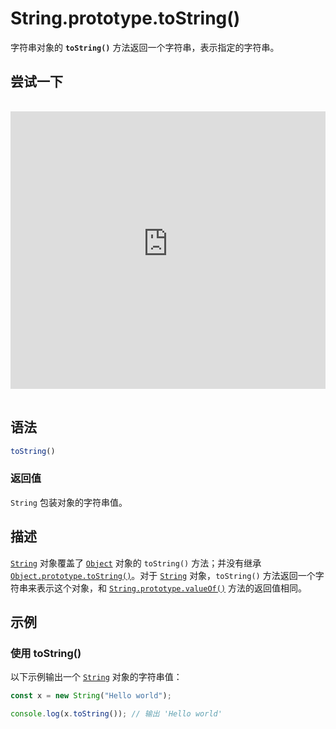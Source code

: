 # String.prototype.toString()

字符串对象的 **`toString()`** 方法返回一个字符串，表示指定的字符串。

## 尝试一下

<iframe class="interactive is-js-height" height="200" src="https://interactive-examples.mdn.mozilla.net/pages/js/string-tostring.html" title="MDN Web Docs Interactive Example" loading="lazy" data-readystate="complete" style="box-sizing: border-box; border: 0px; max-width: 100%; width: 755px; background-color: var(--background-secondary); border-radius: var(--elem-radius); color: var(--text-primary); height: 444px; margin: 1rem 0px; padding: 0px;"></iframe>

## 语法

```js
toString()
```

### 返回值

`String` 包装对象的字符串值。

## 描述

[`String`](https://developer.mozilla.org/zh-CN/docs/Web/JavaScript/Reference/Global_Objects/String) 对象覆盖了 [`Object`](https://developer.mozilla.org/zh-CN/docs/Web/JavaScript/Reference/Global_Objects/Object) 对象的 `toString()` 方法；并没有继承 [`Object.prototype.toString()`](https://developer.mozilla.org/zh-CN/docs/Web/JavaScript/Reference/Global_Objects/Object/toString)。对于 [`String`](https://developer.mozilla.org/zh-CN/docs/Web/JavaScript/Reference/Global_Objects/String) 对象，`toString()` 方法返回一个字符串来表示这个对象，和 [`String.prototype.valueOf()`](https://developer.mozilla.org/zh-CN/docs/Web/JavaScript/Reference/Global_Objects/String/valueOf) 方法的返回值相同。

## 示例

### 使用 toString()

以下示例输出一个 [`String`](https://developer.mozilla.org/zh-CN/docs/Web/JavaScript/Reference/Global_Objects/String) 对象的字符串值：

```js
const x = new String("Hello world");

console.log(x.toString()); // 输出 'Hello world'
```